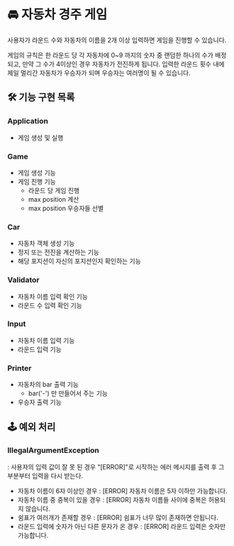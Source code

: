 # 🚘 자동차 경주 게임

사용자가 라운드 수와 자동차의 이름을 2개 이상 입력하면 게임을 진행할 수 있습니다.

게임의 규칙은 한 라운드 당 각 자동차에 0~9 까지의 숫자 중 랜덤한 하나의 수가 배정되고, 만약 그 수가 4이상인 경우 자동차가 전진하게 됩니다. 입력한 라운드 횟수 내에 제일
멀리간 자동차가 우승자가 되며 우승자는 여러명이 될 수 있습니다.

## 🛠 기능 구현 목록

### Application
- 게임 생성 및 실행

### Game
- 게임 생성 기능
- 게임 진행 기능
    - 라운드 당 게임 진행
    - max position 계산
    - max position 우승자들 선별

### Car
- 자동차 객체 생성 기능
- 정지 또는 전진을 계산하는 기능
- 해당 포지션이 자신의 포지션인지 확인하는 기능

### Validator
- 자동차 이름 입력 확인 기능
- 라운드 수 입력 확인 기능

### Input
- 자동차 이름 입력 기능
- 라운드 입력 기능

### Printer
- 자동차의 bar 출력 기능
    - bar('-') 만 만들어서 주는 기능
- 우승자 출력 기능

## 🕹 예외 처리

### IllegalArgumentException
: 사용자의 입력 값이 잘 못 된 경우 "[ERROR]"로 시작하는 에러 메시지를 출력 후 그 부분부터 입력을 다시 받는다.

- 자동차 이름이 6자 이상인 경우 : [ERROR] 자동차 이름은 5자 이하만 가능합니다.
- 자동차 이름 중 중복이 있을 경우 : [ERROR] 자동차 이름들 사이에 중복은 허용되지 않습니다.
- 쉼표가 여러개가 존재할 경우 : [ERROR] 쉼표가 너무 많이 존재하면 안됩니다.
- 라운드 입력에 숫자가 아닌 다른 문자가 온 경우 : [ERROR] 라운드 입력은 숫자만 가능합니다.
